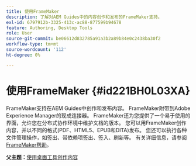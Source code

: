 ```yaml
---
title: 使用FrameMaker
description: 了解对AEM Guides中的内容创作和发布的FrameMaker支持。
exl-id: 6797912b-3325-413c-ac88-877599b94678
feature: Authoring, Desktop Tools
role: User
source-git-commit: be06612d832785a91a3b2a89b84e0c2438ba30f2
workflow-type: tm+mt
source-wordcount: '112'
ht-degree: 0%

---
```


# 使用FrameMaker {#id221BH0L03XA}

FrameMaker支持在AEM Guides中创作和发布内容。 FrameMaker附带到Adobe Experience Manager的现成连接器。 FrameMaker还为您提供了一个易于使用的界面，允许您在分布式协作环境中维护文档的版本。 您可以用FrameMaker创作内容，并以不同的格式(PDF、HTML5、EPUB和DITA)发布。 您还可以执行各种文件管理操作，如签出、带依赖项签出、签入、刷新等。 有关详细信息，请参阅[FrameMaker帮助](https://help.adobe.com/en_US/framemaker/using/index.html)。

**父主题：**[&#x200B;使用桌面工具创作内容](author-desktop-tools.md)
